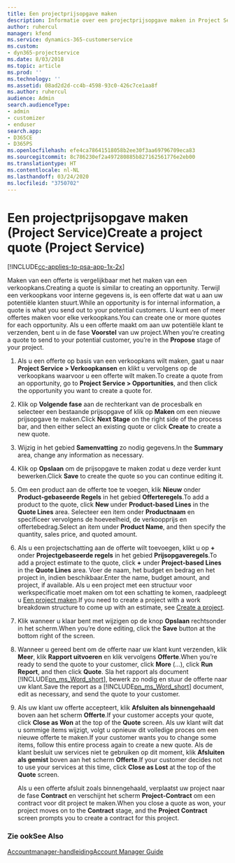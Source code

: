 ```yaml
---
title: Een projectprijsopgave maken
description: Informatie over een projectprijsopgave maken in Project Service
author: ruhercul
manager: kfend
ms.service: dynamics-365-customerservice
ms.custom:
- dyn365-projectservice
ms.date: 8/03/2018
ms.topic: article
ms.prod: ''
ms.technology: ''
ms.assetid: 08ad2d2d-cc4b-4598-93c0-426c7ce1aa8f
ms.author: ruhercul
audience: Admin
search.audienceType:
- admin
- customizer
- enduser
search.app:
- D365CE
- D365PS
ms.openlocfilehash: efe4ca78641518058b2ee30f3aa69796709eca83
ms.sourcegitcommit: 8c786230ef2a497280885b827162561776e2eb00
ms.translationtype: HT
ms.contentlocale: nl-NL
ms.lasthandoff: 03/24/2020
ms.locfileid: "3750702"
---
```

# <a name="create-a-project-quote-project-service"></a><span data-ttu-id="cbec6-103">Een projectprijsopgave maken (Project Service)</span><span class="sxs-lookup"><span data-stu-id="cbec6-103">Create a project quote (Project Service)</span></span>

[!INCLUDE[cc-applies-to-psa-app-1x-2x](../includes/cc-applies-to-psa-app-1x-2x.md)]

<span data-ttu-id="cbec6-104">Maken van een offerte is vergelijkbaar met het maken van een verkoopkans.</span><span class="sxs-lookup"><span data-stu-id="cbec6-104">Creating a quote is similar to creating an opportunity.</span></span> <span data-ttu-id="cbec6-105">Terwijl een verkoopkans voor interne gegevens is, is een offerte dat wat u aan uw potentiële klanten stuurt.</span><span class="sxs-lookup"><span data-stu-id="cbec6-105">While an opportunity is for internal information, a quote is what you send out to your potential customers.</span></span> <span data-ttu-id="cbec6-106">U kunt een of meer offertes maken voor elke verkoopkans.</span><span class="sxs-lookup"><span data-stu-id="cbec6-106">You can create one or more quotes for each opportunity.</span></span> <span data-ttu-id="cbec6-107">Als u een offerte maakt om aan uw potentiële klant te verzenden, bent u in de fase **Voorstel** van uw project.</span><span class="sxs-lookup"><span data-stu-id="cbec6-107">When you’re creating a quote to send to your potential customer, you’re in the **Propose** stage of your project.</span></span>  
  
1. <span data-ttu-id="cbec6-108">Als u een offerte op basis van een verkoopkans wilt maken, gaat u naar **Project Service > Verkoopkansen** en klikt u vervolgens op de verkoopkans waarvoor u een offerte wilt maken.</span><span class="sxs-lookup"><span data-stu-id="cbec6-108">To create a quote from an opportunity, go to **Project Service > Opportunities**, and then click the opportunity you want to create a quote for.</span></span>  
  
2. <span data-ttu-id="cbec6-109">Klik op **Volgende fase** aan de rechterkant van de procesbalk en selecteer een bestaande prijsopgave of klik op **Maken** om een nieuwe prijsopgave te maken.</span><span class="sxs-lookup"><span data-stu-id="cbec6-109">Click **Next Stage** on the right side of the process bar, and then either select an existing quote or click **Create** to create a new quote.</span></span>  
  
3. <span data-ttu-id="cbec6-110">Wijzig in het gebied **Samenvatting** zo nodig gegevens.</span><span class="sxs-lookup"><span data-stu-id="cbec6-110">In the **Summary** area, change any information as necessary.</span></span>  
  
4. <span data-ttu-id="cbec6-111">Klik op **Opslaan** om de prijsopgave te maken zodat u deze verder kunt bewerken.</span><span class="sxs-lookup"><span data-stu-id="cbec6-111">Click **Save** to create the quote so you can continue editing it.</span></span>  
  
5. <span data-ttu-id="cbec6-112">Om een product aan de offerte toe te voegen, klik **Nieuw** onder **Product-gebaseerde Regels** in het gebied **Offerteregels**.</span><span class="sxs-lookup"><span data-stu-id="cbec6-112">To add a product to the quote, click **New** under **Product-based Lines** in the **Quote Lines** area.</span></span> <span data-ttu-id="cbec6-113">Selecteer een item onder **Productnaam** en specificeer vervolgens de hoeveelheid, de verkoopprijs en offertebedrag.</span><span class="sxs-lookup"><span data-stu-id="cbec6-113">Select an item under **Product Name**, and then specify the quantity, sales price, and quoted amount.</span></span>  
  
6. <span data-ttu-id="cbec6-114">Als u een projectschatting aan de offerte wilt toevoegen, klikt u op **+** onder **Projectgebaseerde regels** in het gebied **Prijsopgaveregels**.</span><span class="sxs-lookup"><span data-stu-id="cbec6-114">To add a project estimate to the quote, click **+** under **Project-based Lines** in the **Quote Lines** area.</span></span> <span data-ttu-id="cbec6-115">Voer de naam, het budget en bedrag en het project in, indien beschikbaar.</span><span class="sxs-lookup"><span data-stu-id="cbec6-115">Enter the name, budget amount, and project, if available.</span></span> <span data-ttu-id="cbec6-116">Als u een project met een structuur voor werkspecificatie moet maken om tot een schatting te komen, raadpleegt u [Een project maken](../project-service/create-project.md).</span><span class="sxs-lookup"><span data-stu-id="cbec6-116">If you need to create a project with a work breakdown structure to come up with an estimate, see [Create a project](../project-service/create-project.md).</span></span>  
  
7. <span data-ttu-id="cbec6-117">Klik wanneer u klaar bent met wijzigen op de knop **Opslaan** rechtsonder in het scherm.</span><span class="sxs-lookup"><span data-stu-id="cbec6-117">When you’re done editing, click the **Save** button at the bottom right of the screen.</span></span>  
  
8. <span data-ttu-id="cbec6-118">Wanneer u gereed bent om de offerte naar uw klant kunt verzenden, klik **Meer**, klik **Rapport uitvoeren** en klik vervolgens **Offerte**.</span><span class="sxs-lookup"><span data-stu-id="cbec6-118">When you’re ready to send the quote to your customer, click **More** (…), click **Run Report**, and then click **Quote**.</span></span> <span data-ttu-id="cbec6-119">Sla het rapport als document [!INCLUDE[pn_ms_Word_short](../includes/pn-ms-word-short.md)], bewerk zo nodig en stuur de offerte naar uw klant.</span><span class="sxs-lookup"><span data-stu-id="cbec6-119">Save the report as a [!INCLUDE[pn_ms_Word_short](../includes/pn-ms-word-short.md)] document, edit as necessary, and send the quote to your customer.</span></span>  
  
9. <span data-ttu-id="cbec6-120">Als uw klant uw offerte accepteert, klik **Afsluiten als binnengehaald** boven aan het scherm **Offerte**.</span><span class="sxs-lookup"><span data-stu-id="cbec6-120">If your customer accepts your quote, click **Close as Won** at the top of the **Quote** screen.</span></span> <span data-ttu-id="cbec6-121">Als uw klant wilt dat u sommige items wijzigt, volgt u opnieuw dit volledige proces om een nieuwe offerte te maken.</span><span class="sxs-lookup"><span data-stu-id="cbec6-121">If your customer wants you to change some items, follow this entire process again to create a new quote.</span></span> <span data-ttu-id="cbec6-122">Als de klant besluit uw services niet te gebruiken op dit moment, klik **Afsluiten als gemist** boven aan het scherm **Offerte**.</span><span class="sxs-lookup"><span data-stu-id="cbec6-122">If your customer decides not to use your services at this time, click **Close as Lost** at the top of the **Quote** screen.</span></span>  
  
   <span data-ttu-id="cbec6-123">Als u een offerte afsluit zoals binnengehaald, verplaatst uw project naar de fase **Contract** en verschijnt het scherm **Project-Contract** om een contract voor dit project te maken.</span><span class="sxs-lookup"><span data-stu-id="cbec6-123">When you close a quote as won, your project moves on to the **Contract** stage, and the **Project Contract** screen prompts you to create a contract for this project.</span></span>  
  
### <a name="see-also"></a><span data-ttu-id="cbec6-124">Zie ook</span><span class="sxs-lookup"><span data-stu-id="cbec6-124">See Also</span></span>  
 [<span data-ttu-id="cbec6-125">Accountmanager-handleiding</span><span class="sxs-lookup"><span data-stu-id="cbec6-125">Account Manager Guide</span></span>](../project-service/account-manager-guide.md)

